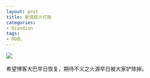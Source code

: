 ```yaml
---
layout: post
title: 新浪趁火打劫
categories:
- Diandian
tags:
- 网络, 
---
```

<img src="http://m1.img.srcdd.com/farm4/d/2012/0627/10/BE080A9F2C38C2680B65B6C25EBADBDF_B500_900_500_244.PNG" />
<br />
<br />希望博客大巴早日恢复，期待不义之火源早日被大家铲除掉。
<br />